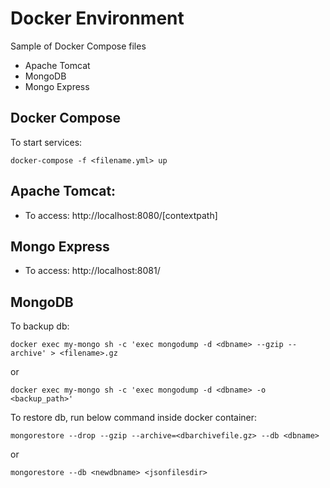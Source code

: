 # Docker Environment
Sample of Docker Compose files 
- Apache Tomcat
- MongoDB
- Mongo Express

## Docker Compose
To start services:

```docker-compose -f <filename.yml> up```

## Apache Tomcat:
 - To access: http://localhost:8080/[contextpath]
## Mongo Express
  - To access: http://localhost:8081/

## MongoDB
To backup db:

    docker exec my-mongo sh -c 'exec mongodump -d <dbname> --gzip --archive' > <filename>.gz
or

    docker exec my-mongo sh -c 'exec mongodump -d <dbname> -o <backup_path>' 

To restore db, run below command inside docker container:

    mongorestore --drop --gzip --archive=<dbarchivefile.gz> --db <dbname>
or

    mongorestore --db <newdbname> <jsonfilesdir>

